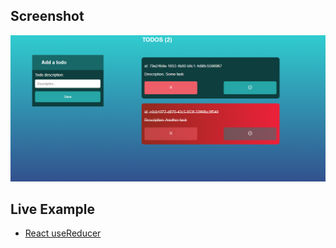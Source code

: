 ## Screenshot
![](./screenshot.png)
## Live Example
* [React useReducer](https://armandomzn.github.io/useReducer-localstorage/#)
